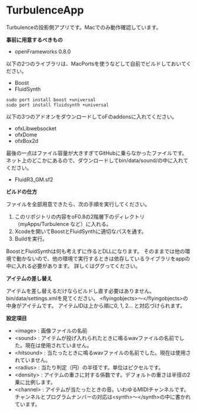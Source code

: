 TurbulenceApp
=============

Turbulenceの投影側アプリです。Macでのみ動作確認しています。

**事前に用意するべきもの**

- openFrameworks 0.8.0

以下の2つのライブラリは、MacPortsを使うなどして自前でビルドしておいてください。

- Boost
- FluidSynth

```
sudo port install boost +universal
sudo port install fluidsynth +universal
```

以下の3つのアドオンをダウンロードしてoFのaddonsに入れてください。

- ofxLibwebsocket
- ofxDome
- ofxBox2d

最後の一点はファイル容量が大きすぎてGitHubに乗らなかったファイルです。
ネット上のどこかにあるので、ダウンロードしてbin/data/sound/の中に入れてください。

- FluidR3_GM.sf2

**ビルドの仕方**

ファイルを全部用意できたら、次の手順を実行してください。

1. このリポジトリの内容をoF0.8の2階層下のディレクトリ（myApps/Turbulence など）に入れる。
2. Xcodeを開いてBoostとFluidSynthに適切なパスを通す。
3. Buildを実行。

BoostとFluidSynthは何も考えずに作るとDLLになります。
そのままでは他の環境で動かないので、他の環境で実行するときは依存しているライブラリをappの中に入れる必要があります。
詳しくはググってください。

**アイテムの差し替え**

アイテムを差し替えるだけならビルドし直す必要はありません。
bin/data/settings.xmlを見てください。
\<flyingobjects>〜\</flyingobjects>の中身がアイテムです。
アイテムIDは上から順に0, 1, 2... と対応づけられます。

**設定項目**

- \<image> : 画像ファイルの名前
- \<sound> : アイテムが投げ入れられたときに鳴るwavファイルの名前でした。現在は使用されていません。
- \<hitsound> : 当たったときに鳴るwavファイルの名前でした。現在は使用されていません。
- \<radius> : 当たり判定（円）の半径です。単位はピクセルです。
- \<density> : アイテムの重さに対する係数です。デフォルトの重さは半径の2乗に比例します。
- \<channel> : アイテムが当たったときの音。いわゆるMIDIチャンネルです。チャンネルとプログラムナンバーの対応は\<synth>〜\</synth>の中に書かれています。

